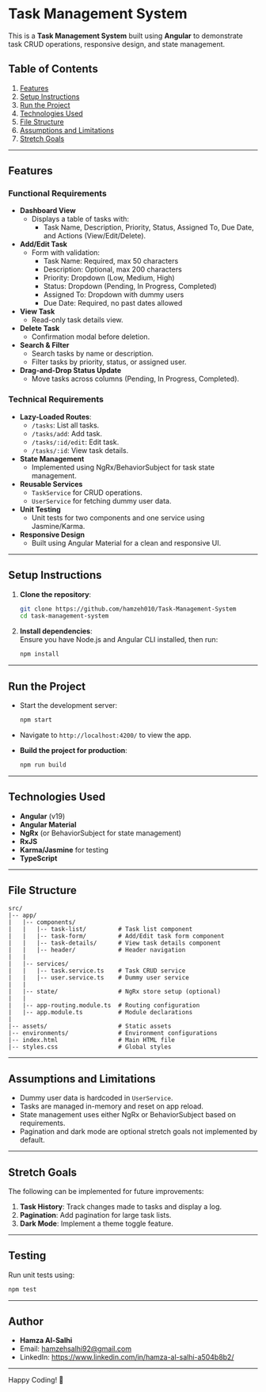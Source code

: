 # Task Management System

This is a **Task Management System** built using **Angular** to demonstrate task CRUD operations, responsive design, and state management.

## Table of Contents

1. [Features](#features)
2. [Setup Instructions](#setup-instructions)
3. [Run the Project](#run-the-project)
4. [Technologies Used](#technologies-used)
5. [File Structure](#file-structure)
6. [Assumptions and Limitations](#assumptions-and-limitations)
7. [Stretch Goals](#stretch-goals)

---

## Features

### Functional Requirements
- **Dashboard View**  
  - Displays a table of tasks with:  
    - Task Name, Description, Priority, Status, Assigned To, Due Date, and Actions (View/Edit/Delete).  
- **Add/Edit Task**  
  - Form with validation:  
    - Task Name: Required, max 50 characters  
    - Description: Optional, max 200 characters  
    - Priority: Dropdown (Low, Medium, High)  
    - Status: Dropdown (Pending, In Progress, Completed)  
    - Assigned To: Dropdown with dummy users  
    - Due Date: Required, no past dates allowed  
- **View Task**  
  - Read-only task details view.  
- **Delete Task**  
  - Confirmation modal before deletion.  
- **Search & Filter**  
  - Search tasks by name or description.  
  - Filter tasks by priority, status, or assigned user.  
- **Drag-and-Drop Status Update**  
  - Move tasks across columns (Pending, In Progress, Completed).  

### Technical Requirements
- **Lazy-Loaded Routes**:
  - `/tasks`: List all tasks.  
  - `/tasks/add`: Add task.  
  - `/tasks/:id/edit`: Edit task.  
  - `/tasks/:id`: View task details.  
- **State Management**  
  - Implemented using NgRx/BehaviorSubject for task state management.  
- **Reusable Services**  
  - `TaskService` for CRUD operations.  
  - `UserService` for fetching dummy user data.  
- **Unit Testing**  
  - Unit tests for two components and one service using Jasmine/Karma.  
- **Responsive Design**  
  - Built using Angular Material for a clean and responsive UI.  

---

## Setup Instructions

1. **Clone the repository**:  
   ```bash
   git clone https://github.com/hamzeh010/Task-Management-System
   cd task-management-system
   ```

2. **Install dependencies**:  
   Ensure you have Node.js and Angular CLI installed, then run:  
   ```bash
   npm install
   ```

---

## Run the Project

- Start the development server:  
   ```bash
   npm start
   ```
- Navigate to `http://localhost:4200/` to view the app.

- **Build the project for production**:  
   ```bash
   npm run build
   ```

---

## Technologies Used

- **Angular** (v19)  
- **Angular Material**  
- **NgRx** (or BehaviorSubject for state management)  
- **RxJS**  
- **Karma/Jasmine** for testing  
- **TypeScript**  

---

## File Structure

```
src/
|-- app/
|   |-- components/
|   |   |-- task-list/         # Task list component
|   |   |-- task-form/         # Add/Edit task form component
|   |   |-- task-details/      # View task details component
|   |   |-- header/            # Header navigation
|   |
|   |-- services/
|   |   |-- task.service.ts    # Task CRUD service
|   |   |-- user.service.ts    # Dummy user service
|   |
|   |-- state/                 # NgRx store setup (optional)
|   |
|   |-- app-routing.module.ts  # Routing configuration
|   |-- app.module.ts          # Module declarations
|
|-- assets/                    # Static assets
|-- environments/              # Environment configurations
|-- index.html                 # Main HTML file
|-- styles.css                 # Global styles
```

---

## Assumptions and Limitations

- Dummy user data is hardcoded in `UserService`.  
- Tasks are managed in-memory and reset on app reload.  
- State management uses either NgRx or BehaviorSubject based on requirements.  
- Pagination and dark mode are optional stretch goals not implemented by default.  

---

## Stretch Goals

The following can be implemented for future improvements:
1. **Task History**: Track changes made to tasks and display a log.  
2. **Pagination**: Add pagination for large task lists.  
3. **Dark Mode**: Implement a theme toggle feature.  

---

## Testing

Run unit tests using:  
```bash
npm test
```

---

## Author

- **Hamza Al-Salhi**  
- Email: hamzehsalhi92@gmail.com
- LinkedIn: https://www.linkedin.com/in/hamza-al-salhi-a504b8b2/

---

Happy Coding! 🚀
